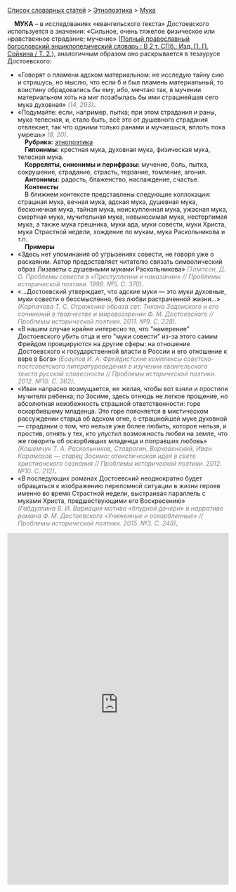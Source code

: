 <style>
st { color: Gray;
  font-style: italic;}
</style>

[Список словарных статей](https://thesaurus-dostoevsky.github.io/Thesaurus/) > [Этнопоэтика](ethnopoe.md) > [Мука](мука.md) 

&nbsp;&nbsp;&nbsp;&nbsp;**МУКА** – в исследованиях «евангельского текста» Достоевского используется в значении: «Сильное, очень тяжелое физическое или нравственное страдание; мучение» ([Полный православный богословский энциклопедический словарь : В 2 т. СПб.: Изд. П. П. Сойкина / Т. 2.](https://azbyka.ru/)), аналогичным образом оно раскрывается в тезаурусе Достоевского:
* «Говорят о пламени адском материальном: не исследую тайну сию и страшусь, но мыслю, что если б и был пламень материальный, то воистину обрадовались бы ему, ибо, мечтаю так, в мучении материальном хоть на миг позабылась бы ими страшнейшая сего мука духовная» <st>(14, 293)</st>.
* «Подумайте: если, например, пытка; при этом страдания и раны, мука телесная, и, стало быть, всё это от душевного страдания отвлекает, так что одними только ранами и мучаешься, вплоть пока умрешь» <st>(8, 20)</st>.  
&nbsp;&nbsp;&nbsp;&nbsp;**Рубрика:** [этнопоэтика](ethnopoe.md)  
&nbsp;&nbsp;&nbsp;&nbsp;**Гипонимы:** крестная мука, духовная мука, физическая мука, телесная мука.  
&nbsp;&nbsp;&nbsp;&nbsp;**Корреляты, синонимы и перифразы:** мучение, боль, пытка, сокрушение, страдание, страсть, терзание, томление, агония.  
&nbsp;&nbsp;&nbsp;&nbsp;**Антонимы:** радость, блаженство, наслаждение, счастье.  
&nbsp;&nbsp;&nbsp;&nbsp;**Контексты**  
&nbsp;&nbsp;&nbsp;&nbsp;В ближнем контексте представлены следующие коллокации: страшная мука, вечная мука, адская мука, душевная мука, бесконечная мука, тайная мука, неискупленная мука, ужасная мука, смертная мука, мучительная мука, невыносимая мука, нестерпимая мука, а также мука грешника, муки ада, муки совести, муки Христа, мука Страстной недели, хождение по мукам, мука Раскольникова и т.п.  <br>
&nbsp;&nbsp;&nbsp;&nbsp;**Примеры**  
* «Здесь нет упоминания об угрызениях совести, не говоря уже о раскаянии. Автор предоставляет читателю связать символический образ Лизаветы с душевными муками Раскольникова» <st>(Томпсон, Д. О. Проблемы совести в «Преступлении и наказании» // Проблемы исторической поэтики. 1998. №5. С. 370)</st>.
* «…Достоевский утверждает, что адские муки — это муки духовные, муки совести о бессмысленно, без любви растраченной жизни…» <st>(Карпачева Т. С. Отражение образа свт. Тихона Задонского и его сочинений в творчестве и мировоззрении Ф. М. Достоевского // Проблемы исторической поэтики. 2011. №9. С. 228)</st>.
* «В нашем случае крайне интересно то, что "намерение" Достоевского убить отца и его "муки совести" из-за этого самим Фрейдом проецируются на другие сферы: на отношение Достоевского к государственной власти в России и его отношение к вере в Бога» <st>(Есаулов И. А. Фрейдистские комплексы советско-постсоветского литературоведения в изучении евангельского текста русской словесности // Проблемы исторической поэтики. 2012. №10. С. 362)</st>.
* «Иван напрасно возмущается, не желая, чтобы вот взяли и простили мучителя ребенка; по Зосиме, здесь отнюдь не легкое прощение, но абсолютная неизбежность страшной ответственности: горе оскорбившему младенца. Это горе поясняется в мистическом рассуждении старца об адском огне, о страшнейшей муке духовной — страдании о том, что нельзя уже более любить, которое нельзя, и простив, отнять у  тех, кто упустил возможность любви на земле, что же говорить об оскорбивших младенца и поправших любовь» <st>(Кошемчук Т. А. Раскольников, Ставрогин, Верховенский, Иван Карамазов — старец Зосима: атеистическая идея в свете христианского сознания // Проблемы исторической поэтики. 2012. №10. С. 212)</st>.
* «В  последующих романах Достоевский неоднократно будет обращаться к изображению переломной ситуации в жизни героев именно во время Cтрастной недели, выстраивая параллель с муками Христа, предшествующими его Воскресению» <st>(Габдуллина В. И. Вариация мотива «блудной дочери» в нарративе романа Ф. М. Достоевского «Униженные и оскорбленные» // Проблемы исторической поэтики. 2015. №3. С. 248)</st>.


<iframe src="https://thesaurus-dostoevsky.github.io/nk/мука.html" style="border:0px;width:100%;height:800px" allowfullscreen="true" webkitallowfullscreen="true" mozallowfullscreen="true">
